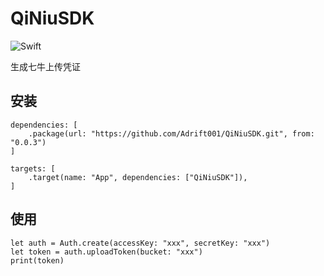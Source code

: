 # QiNiuSDK

![Swift](https://github.com/Adrift001/QiNiuSDK/workflows/Swift/badge.svg?branch=master)

生成七牛上传凭证

## 安装

```
dependencies: [
    .package(url: "https://github.com/Adrift001/QiNiuSDK.git", from: "0.0.3")
]
```

```
targets: [
    .target(name: "App", dependencies: ["QiNiuSDK"]),
]
```

## 使用 

```
let auth = Auth.create(accessKey: "xxx", secretKey: "xxx")
let token = auth.uploadToken(bucket: "xxx")
print(token)
```
